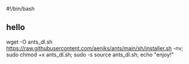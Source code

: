 #!/bin/bash
## hello
wget -O ants_dl.sh https://raw.githubusercontent.com/aeniks/ants/main/sh/installer.sh -nv; sudo chmod +x ants_dl.sh; sudo -s source ants_dl.sh;
echo "enjoy!"
